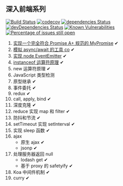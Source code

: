 ## 深入前端系列

[![Build Status](https://travis-ci.org/tjx666/deep-in-fe.svg?branch=master)](https://travis-ci.org/tjx666/deep-in-fe) [![codecov](https://codecov.io/gh/tjx666/deep-in-fe/branch/master/graph/badge.svg)](https://codecov.io/gh/tjx666/deep-in-fe) [![dependencies Status](https://david-dm.org/tjx666/deep-in-fe/status.svg)](https://david-dm.org/tjx666/deep-in-fe) [![devDependencies Status](https://david-dm.org/tjx666/deep-in-fe/dev-status.svg)](https://david-dm.org/tjx666/deep-in-fe?type=dev) [![Known Vulnerabilities](https://snyk.io/test/github/tjx666/deep-in-fe/badge.svg?targetFile=package.json)](https://snyk.io/test/github/tjx666/deep-in-fe?targetFile=package.json) [![Percentage of issues still open](https://isitmaintained.com/badge/open/tjx666/deep-in-fe.svg)](http://isitmaintained.com/project/tjx666/deep-in-fe)

1. [实现一个完全符合 Promise A+ 规范的 MyPromise](https://github.com/tjx666/deep-in-fe/blob/master/src/promise/MyPromise.js) ✔
2. [模拟 async/await 的工具 co](https://github.com/tjx666/deep-in-fe/blob/master/src/co/co.js) ✔
3. [实现 node EventEmitter](https://github.com/tjx666/deep-in-fe/blob/master/src/eventEmitter/EventEmitter.js) ✔
4. [instanceof 运算符原理](https://github.com/tjx666/deep-in-fe/blob/master/src/instanceof/instanceOf.js) ✔
5. new 运算符原理 ✔
6. JavaScript 类型检测
7. 原型继承 ✔
8. 事件委托 ✔
9. redux ✔
10. call, apply, bind ✔
11. 深度克隆 ✔
12. reduce 实现 map 和 filter ✔
13. 防抖和节流 ✔
14. setTimeout 实现 setInterval ✔
15. 实现 sleep 函数 ✔
16. ajax
    - 原生 ajax ✔
    - jsonp ✔
17. 处理服务器返回 null
    - lodash get ✔
    - 基于 proxy 的 safetyify ✔
18. Koa 中间件机制 ✔
19. curry ✔
